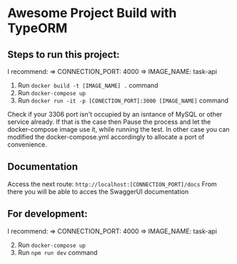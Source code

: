 # Awesome Project Build with TypeORM

## Steps to run this project:

I recommend:
=> CONNECTION_PORT: 4000
=> IMAGE_NAME: task-api

1. Run `docker build -t [IMAGE_NAME] .` command
2. Run `docker-compose up `
3. Run `docker run -it -p [CONECTION_PORT]:3000 [IMAGE_NAME]` command

Check if your 3306 port isn't occupied by an isntance of MySQL or other service already. If that is the case then Pause the process and let the docker-compose image use it, while running the test. In other case you can modified the docker-compose.yml accordingly to allocate a port of convenience.

## Documentation

Access the next route: `http://localhost:[CONNECTION_PORT]/docs`
From there you will be able to acces the SwaggerUI documentation

## For development:

I recommend:
=> CONNECTION_PORT: 4000
=> IMAGE_NAME: task-api

2. Run `docker-compose up `
3. Run `npm run dev` command
